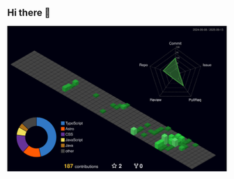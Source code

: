 ## Hi there 👋

<div align="center">

  ![GitHub stats](https://raw.githubusercontent.com/JosCariDe/joscaride/master/profile-3d-contrib/profile-night-green.svg)

</div>
